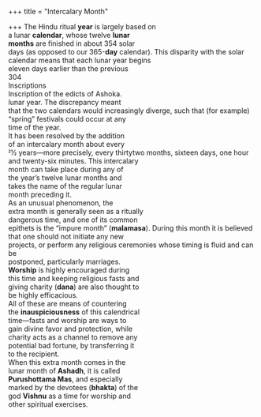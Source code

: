 +++
title = "Intercalary Month"

+++
The Hindu ritual **year** is largely based on  
a lunar **calendar**, whose twelve **lunar**  
**months** are finished in about 354 solar  
days (as opposed to our 365-**day** calendar). This disparity with the solar calendar means that each lunar year begins  
eleven days earlier than the previous  
304  
Inscriptions  
Inscription of the edicts of Ashoka.  
lunar year. The discrepancy meant  
that the two calendars would increasingly diverge, such that (for example)  
“spring” festivals could occur at any  
time of the year.  
It has been resolved by the addition  
of an intercalary month about every  
21⁄2 years—more precisely, every thirtytwo months, sixteen days, one hour  
and twenty-six minutes. This intercalary  
month can take place during any of  
the year’s twelve lunar months and  
takes the name of the regular lunar  
month preceding it.  
As an unusual phenomenon, the  
extra month is generally seen as a ritually  
dangerous time, and one of its common  
epithets is the “impure month” (**malamasa**). During this month it is believed  
that one should not initiate any new  
projects, or perform any religious ceremonies whose timing is fluid and can be  
postponed, particularly marriages.  
**Worship** is highly encouraged during  
this time and keeping religious fasts and  
giving charity (**dana**) are also thought to  
be highly efficacious.  
All of these are means of countering  
the **inauspiciousness** of this calendrical  
time—fasts and worship are ways to  
gain divine favor and protection, while  
charity acts as a channel to remove any  
potential bad fortune, by transferring it  
to the recipient.  
When this extra month comes in the  
lunar month of **Ashadh**, it is called  
**Purushottama Mas**, and especially  
marked by the devotees (**bhakta**) of the  
god **Vishnu** as a time for worship and  
other spiritual exercises.